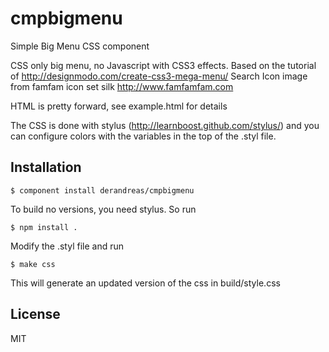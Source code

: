 
# cmpbigmenu

  Simple Big Menu CSS component

  CSS only big menu, no Javascript with CSS3 effects.
  Based on the tutorial of http://designmodo.com/create-css3-mega-menu/
  Search Icon image from famfam icon set silk http://www.famfamfam.com

  HTML is pretty forward, see example.html for details

  The CSS is done with stylus (http://learnboost.github.com/stylus/) and
  you can configure colors with the variables in the top of the .styl file.

  

## Installation

    $ component install derandreas/cmpbigmenu

  
  To build no versions, you need stylus. So run

    $ npm install .

  Modify the .styl file and run

    $ make css
  
  This will generate an updated version of the css in build/style.css


## License

  MIT
